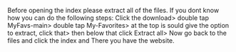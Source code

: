 Before opening the index please extract all of the files.
If you dont know how you can do the following steps:
Click the download> double tap MyFavs-main> double tap My-Favorites> at the top is sould give the option to extract, click that> then below that click Extract all>
Now go back to the files and click the index and There you have the website.
